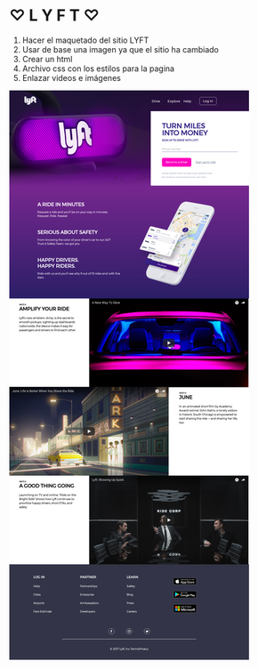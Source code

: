 # ♡  L Y F T  ♡
1. Hacer el maquetado del sitio LYFT
2. Usar de base una imagen ya que el sitio ha cambiado
3. Crear un html
4. Archivo css con los estilos para la pagina
5. Enlazar videos e imágenes

![fullpage.png](assets/images/fullpage.png)

